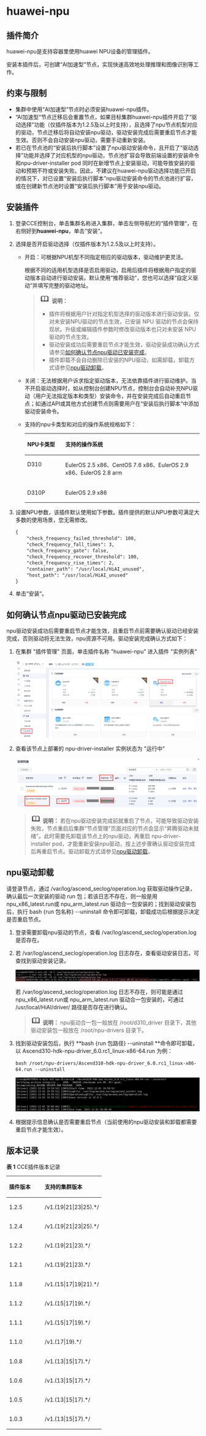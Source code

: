 # huawei-npu<a name="cce_10_0239"></a>

## 插件简介<a name="section173631312185614"></a>

huawei-npu是支持容器里使用huawei NPU设备的管理插件。

安装本插件后，可创建“AI加速型“节点，实现快速高效地处理推理和图像识别等工作。

## 约束与限制<a name="section11172124718374"></a>

-   集群中使用“AI加速型“节点时必须安装huawei-npu插件。
-   “AI加速型“节点迁移后会重置节点，如果目标集群huawei-npu插件开启了“驱动选择”功能（仅插件版本为1.2.5及以上时支持），且选择了npu节点机型对应的驱动，节点迁移后将自动安装npu驱动，驱动安装完成后需要重启节点才能生效。否则不会自动安装npu驱动，需要手动重新安装。
-   若已在节点池的“安装后执行脚本”设置了npu驱动安装命令，且开启了“驱动选择”功能并选择了对应机型的npu驱动，节点池扩容会导致前端设置的安装命令和npu-driver-installer pod 同时在新增节点上安装驱动，可能导致安装的驱动和预期不符或安装失败。因此，不建议在huawei-npu驱动选择功能已开启的情况下，对已设置“安装后执行脚本”npu驱动安装命令的节点池进行扩容，或在创建新节点池时设置“安装后执行脚本”用于安装npu驱动。

## 安装插件<a name="section189463341114"></a>

1.  登录CCE控制台，单击集群名称进入集群，单击左侧导航栏的“插件管理“，在右侧好到**huawei-npu**，单击“安装“。
2.  选择是否开启驱动选择（仅插件版本为1.2.5及以上时支持）。
    -   开启：可根据NPU机型不同指定相应的驱动版本，驱动维护更灵活。

        根据不同的适用机型选择是否启用驱动，启用后插件将根据用户指定的驱动版本自动进行驱动安装。默认使用“推荐驱动“，您也可以选择“自定义驱动“并填写完整的驱动地址。

        >![](public_sys-resources/icon-note.gif) **说明：** 
        >-   插件将根据用户针对指定机型选择的驱动版本进行驱动安装。仅对未安装NPU驱动的节点生效，已安装 NPU 驱动的节点会保持现状。升级或编辑插件参数时修改驱动版本也只对未安装 NPU 驱动的节点生效。
        >-   驱动安装成功后需要重启节点才能生效，驱动安装成功确认方式请参见[如何确认节点npu驱动已安装完成](#section1077133913579)。
        >-   插件卸载不会自动删除已安装的NPU驱动，如需卸载，卸载方式请参见[npu驱动卸载](#section7104125213575)。

    -   关闭：无法根据用户诉求指定驱动版本，无法依靠插件进行驱动维护。当不开启驱动选择时，如从控制台创建NPU节点，控制台会自动补充NPU驱动（用户无法指定版本和类型）安装命令，并在安装完成后自动重启节点；如通过API或其他方式创建节点则需要用户在“安装后执行脚本“中添加驱动安装命令。
    -   支持的npu卡类型和对应的操作系统规格如下：

        <a name="table127775710918"></a>
        <table><thead align="left"><tr id="row10299125713915"><th class="cellrowborder" valign="top" width="21.72%" id="mcps1.1.3.1.1"><p id="p62991573912"><a name="p62991573912"></a><a name="p62991573912"></a>NPU卡类型</p>
        </th>
        <th class="cellrowborder" valign="top" width="78.28%" id="mcps1.1.3.1.2"><p id="p02997572099"><a name="p02997572099"></a><a name="p02997572099"></a>支持的操作系统</p>
        </th>
        </tr>
        </thead>
        <tbody><tr id="row7299155719913"><td class="cellrowborder" valign="top" width="21.72%" headers="mcps1.1.3.1.1 "><p id="p129915710917"><a name="p129915710917"></a><a name="p129915710917"></a>D310</p>
        </td>
        <td class="cellrowborder" valign="top" width="78.28%" headers="mcps1.1.3.1.2 "><p id="p18299175716913"><a name="p18299175716913"></a><a name="p18299175716913"></a>EulerOS 2.5 x86、CentOS 7.6 x86、EulerOS 2.9 x86、EulerOS 2.8 arm</p>
        </td>
        </tr>
        <tr id="row829995716919"><td class="cellrowborder" valign="top" width="21.72%" headers="mcps1.1.3.1.1 "><p id="p429913571995"><a name="p429913571995"></a><a name="p429913571995"></a>D310P</p>
        </td>
        <td class="cellrowborder" valign="top" width="78.28%" headers="mcps1.1.3.1.2 "><p id="p12991857493"><a name="p12991857493"></a><a name="p12991857493"></a>EulerOS 2.9 x86</p>
        </td>
        </tr>
        </tbody>
        </table>

3.  设置NPU参数，该插件默认使用如下参数。插件提供的默认NPU参数可满足大多数的使用场景，您无需修改。

    ```
    {
    	"check_frequency_failed_threshold": 100,
    	"check_frequency_fall_times": 3,
    	"check_frequency_gate": false,
    	"check_frequency_recover_threshold": 100,
    	"check_frequency_rise_times": 2,
    	"container_path": "/usr/local/HiAI_unused",
    	"host_path": "/usr/local/HiAI_unused"
    }
    ```

4.  单击“安装“。

## 如何确认节点npu驱动已安装完成<a name="section1077133913579"></a>

npu驱动安装成功后需要重启节点才能生效，且重启节点前需要确认驱动已经安装完成，否则驱动将无法生效，npu资源不可用。驱动安装完成确认方式如下：

1.  在集群 "插件管理" 页面，单击插件名称 "huawei-npu" 进入插件 "实例列表"

    ![](figures/zh-cn_image_0000001469325757.png)

2.  查看该节点上部署的 npu-driver-installer 实例状态为 "运行中"

    ![](figures/zh-cn_image_0000001419032808.png)

    >![](public_sys-resources/icon-note.gif) **说明：** 
    >若在npu驱动安装完成前就重启了节点，可能导致驱动安装失败，节点重启后集群“节点管理”页面对应的节点会显示“昇腾驱动未就绪”。此时需要先卸载该节点上的npu驱动，再重启 npu-driver-installer pod，才能重新安装npu驱动，按上述步骤确认驱动安装完成后再重启节点。驱动卸载方式请参见[npu驱动卸载](#section7104125213575)。


## npu驱动卸载<a name="section7104125213575"></a>

请登录节点，通过 /var/log/ascend\_seclog/operation.log 获取驱动操作记录，确认最后一次安装的驱动 run 包；若该日志不存在，则一般是用 npu\_x86\_latest.run或 npu\_arm\_latest.run 驱动合一包安装的；找到驱动安装包后，执行 bash \{run 包名称\} --uninstall 命令即可卸载，卸载成功后根据提示决定是否重启节点。

1.  登录需要卸载npu驱动的节点，查看 /var/log/ascend\_seclog/operation.log 是否存在。
2.  若 /var/log/ascend\_seclog/operation.log 日志存在，查看驱动安装日志，可查找到驱动安装记录。

    ![](figures/zh-cn_image_0000001418559576.png)

    若 /var/log/ascend\_seclog/operation.log 日志不存在，则可能是通过 npu\_x86\_latest.run或 npu\_arm\_latest.run 驱动合一包安装的，可通过 /usr/local/HiAI/driver/ 路径是否存在进行确认。

    >![](public_sys-resources/icon-note.gif) **说明：** 
    >npu驱动合一包一般放在 /root/d310\_driver 目录下，其他驱动安装包一般放在 /root/npu-drivers 目录下。

3.  找到驱动安装包后，执行  **bash \{run 包路径\} --uninstall **命令即可卸载，以 Ascend310-hdk-npu-driver\_6.0.rc1\_linux-x86-64.run 为例：

    ```
    bash /root/npu-drivers/Ascend310-hdk-npu-driver_6.0.rc1_linux-x86-64.run --uninstall
    ```

    ![](figures/zh-cn_image_0000001468716961.png)

4.  根据提示信息确认是否需要重启节点（当前使用的npu驱动安装和卸载都需要重启节点才能生效）。

## 版本记录<a name="section183121449435"></a>

**表 1**  CCE插件版本记录

<a name="table88489551792"></a>
<table><thead align="left"><tr id="row139251455994"><th class="cellrowborder" valign="top" width="37.50531236719082%" id="mcps1.2.3.1.1"><p id="p13601510205420"><a name="p13601510205420"></a><a name="p13601510205420"></a>插件版本</p>
</th>
<th class="cellrowborder" valign="top" width="62.494687632809175%" id="mcps1.2.3.1.2"><p id="p156011107542"><a name="p156011107542"></a><a name="p156011107542"></a>支持的集群版本</p>
</th>
</tr>
</thead>
<tbody><tr id="row974211817013"><td class="cellrowborder" valign="top" width="37.50531236719082%" headers="mcps1.2.3.1.1 "><p id="p1169132716016"><a name="p1169132716016"></a><a name="p1169132716016"></a>1.2.5</p>
</td>
<td class="cellrowborder" valign="top" width="62.494687632809175%" headers="mcps1.2.3.1.2 "><p id="p26917271007"><a name="p26917271007"></a><a name="p26917271007"></a>/v1.(19|21|23|25).*/</p>
</td>
</tr>
<tr id="row663292711557"><td class="cellrowborder" valign="top" width="37.50531236719082%" headers="mcps1.2.3.1.1 "><p id="p763272719556"><a name="p763272719556"></a><a name="p763272719556"></a>1.2.4</p>
</td>
<td class="cellrowborder" valign="top" width="62.494687632809175%" headers="mcps1.2.3.1.2 "><p id="p194761442135519"><a name="p194761442135519"></a><a name="p194761442135519"></a>/v1.(19|21|23|25).*/</p>
</td>
</tr>
<tr id="row8757710175517"><td class="cellrowborder" valign="top" width="37.50531236719082%" headers="mcps1.2.3.1.1 "><p id="p1867015556216"><a name="p1867015556216"></a><a name="p1867015556216"></a>1.2.2</p>
</td>
<td class="cellrowborder" valign="top" width="62.494687632809175%" headers="mcps1.2.3.1.2 "><p id="p1596191345312"><a name="p1596191345312"></a><a name="p1596191345312"></a>/v1.(19|21|23).*/</p>
</td>
</tr>
<tr id="row17276317105810"><td class="cellrowborder" valign="top" width="37.50531236719082%" headers="mcps1.2.3.1.1 "><p id="p126701155428"><a name="p126701155428"></a><a name="p126701155428"></a>1.2.1</p>
</td>
<td class="cellrowborder" valign="top" width="62.494687632809175%" headers="mcps1.2.3.1.2 "><p id="p107851028195312"><a name="p107851028195312"></a><a name="p107851028195312"></a>/v1.(19|21|23).*/</p>
</td>
</tr>
<tr id="row723201855819"><td class="cellrowborder" valign="top" width="37.50531236719082%" headers="mcps1.2.3.1.1 "><p id="p186701655921"><a name="p186701655921"></a><a name="p186701655921"></a>1.1.8</p>
</td>
<td class="cellrowborder" valign="top" width="62.494687632809175%" headers="mcps1.2.3.1.2 "><p id="p10225434145311"><a name="p10225434145311"></a><a name="p10225434145311"></a>/v1.(15|17|19|21).*/</p>
</td>
</tr>
<tr id="row19850201865813"><td class="cellrowborder" valign="top" width="37.50531236719082%" headers="mcps1.2.3.1.1 "><p id="p19670155622"><a name="p19670155622"></a><a name="p19670155622"></a>1.1.2</p>
</td>
<td class="cellrowborder" valign="top" width="62.494687632809175%" headers="mcps1.2.3.1.2 "><p id="p21865255311"><a name="p21865255311"></a><a name="p21865255311"></a>/v1.(15|17|19).*/</p>
</td>
</tr>
<tr id="row1331711107"><td class="cellrowborder" valign="top" width="37.50531236719082%" headers="mcps1.2.3.1.1 "><p id="p116711155224"><a name="p116711155224"></a><a name="p116711155224"></a>1.1.1</p>
</td>
<td class="cellrowborder" valign="top" width="62.494687632809175%" headers="mcps1.2.3.1.2 "><p id="p101643615546"><a name="p101643615546"></a><a name="p101643615546"></a>/v1.(15|17|19).*/</p>
</td>
</tr>
<tr id="row56109111006"><td class="cellrowborder" valign="top" width="37.50531236719082%" headers="mcps1.2.3.1.1 "><p id="p267114551522"><a name="p267114551522"></a><a name="p267114551522"></a>1.1.0</p>
</td>
<td class="cellrowborder" valign="top" width="62.494687632809175%" headers="mcps1.2.3.1.2 "><p id="p10829910105415"><a name="p10829910105415"></a><a name="p10829910105415"></a>/v1.(17|19).*/</p>
</td>
</tr>
<tr id="row97371611105"><td class="cellrowborder" valign="top" width="37.50531236719082%" headers="mcps1.2.3.1.1 "><p id="p176711955925"><a name="p176711955925"></a><a name="p176711955925"></a>1.0.8</p>
</td>
<td class="cellrowborder" valign="top" width="62.494687632809175%" headers="mcps1.2.3.1.2 "><p id="p124771025185418"><a name="p124771025185418"></a><a name="p124771025185418"></a>/v1.(13|15|17).*/</p>
</td>
</tr>
<tr id="row1387891111011"><td class="cellrowborder" valign="top" width="37.50531236719082%" headers="mcps1.2.3.1.1 "><p id="p2671175513219"><a name="p2671175513219"></a><a name="p2671175513219"></a>1.0.6</p>
</td>
<td class="cellrowborder" valign="top" width="62.494687632809175%" headers="mcps1.2.3.1.2 "><p id="p1811116469542"><a name="p1811116469542"></a><a name="p1811116469542"></a>/v1.(13|15|17).*/</p>
</td>
</tr>
<tr id="row108141216015"><td class="cellrowborder" valign="top" width="37.50531236719082%" headers="mcps1.2.3.1.1 "><p id="p1667118551122"><a name="p1667118551122"></a><a name="p1667118551122"></a>1.0.5</p>
</td>
<td class="cellrowborder" valign="top" width="62.494687632809175%" headers="mcps1.2.3.1.2 "><p id="p911644610541"><a name="p911644610541"></a><a name="p911644610541"></a>/v1.(13|15|17).*/</p>
</td>
</tr>
<tr id="row11604175314219"><td class="cellrowborder" valign="top" width="37.50531236719082%" headers="mcps1.2.3.1.1 "><p id="p2671125516210"><a name="p2671125516210"></a><a name="p2671125516210"></a>1.0.3</p>
</td>
<td class="cellrowborder" valign="top" width="62.494687632809175%" headers="mcps1.2.3.1.2 "><p id="p811734645417"><a name="p811734645417"></a><a name="p811734645417"></a>/v1.(13|15|17).*/</p>
</td>
</tr>
</tbody>
</table>

